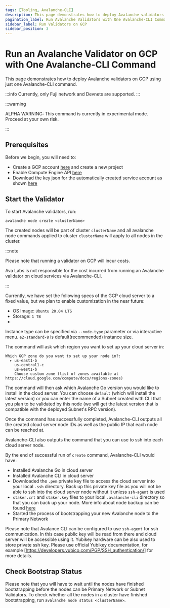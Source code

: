 ```yaml
---
tags: [Tooling, Avalanche-CLI]
description: This page demonstrates how to deploy Avalanche validators using just one Avalanche-CLI command.
pagination_label: Run Avalanche Validators with One Avalanche-CLI Command
sidebar_label: Run Validators on GCP
sidebar_position: 3
---
```


# Run an Avalanche Validator on GCP with One Avalanche-CLI Command 

This page demonstrates how to deploy Avalanche validators on GCP using just one Avalanche-CLI 
command.

:::info
Currently, only Fuji network and Devnets are supported.
:::

:::warning

ALPHA WARNING: This command is currently in experimental mode. Proceed at your own risk.

:::

## Prerequisites

Before we begin, you will need to:

- Create a GCP account [here](https://console.cloud.google.com/freetrial) and create a new project
- Enable Compute Engine API [here](https://console.cloud.google.com/apis/api/compute.googleapis.com)
- Download the key json for the automatically created service account as shown [here](https://cloud.google.com/iam/docs/keys-create-delete#creating)

## Start the Validator

To start Avalanche validators, run:

```shell
avalanche node create <clusterName>
```

The created nodes will be part of cluster `clusterName` and all avalanche node commands applied to
cluster `clusterName` will apply to all nodes in the cluster.

:::note

Please note that running a validator on GCP will incur costs.

Ava Labs is not responsible for the cost incurred from running an Avalanche validator on cloud 
services via Avalanche-CLI.

:::

Currently, we have set the following specs of the GCP cloud server to a fixed value, but we plan to 
enable customization in the near future:

- OS Image: `Ubuntu 20.04 LTS`
- Storage: `1 TB`
- 
Instance type can be specified via `--node-type` parameter or via interactive menu. `e2-standard-8` is default(recommended) instance size.

The command will ask which region you want to set up your cloud server in: 

```text
Which GCP zone do you want to set up your node in?: 
  ▸ us-east1-b
    us-central1-c
    us-west1-b
    Choose custom zone (list of zones available at https://cloud.google.com/compute/docs/regions-zones)
```

The command will then ask which Avalanche Go version you would like to install in the cloud server. 
You can choose `default` (which will install the latest version) or you can enter the name of a 
Subnet created with CLI that you plan to be validated by this node (we will get the latest version 
that is compatible with the deployed Subnet's RPC version).

Once the command has successfully completed, Avalanche-CLI outputs all the created cloud server 
node IDs as well as the public IP that each node can be reached at.

Avalanche-CLI also outputs the command that you can use to ssh into each cloud server node.

By the end of successful run of `create` command, Avalanche-CLI would have:

- Installed Avalanche Go in cloud server
- Installed Avalanche CLI in cloud server
- Downloaded the `.pem` private key file to access the cloud server into your local `.ssh` directory.
  Back up this private key file as you will not be able to ssh into the cloud server node without it unless `ssh-agent` is used
- `staker.crt` and `staker.key` files to your local `.avalanche-cli` directory so that
  you can back up your node. More info about node backup can be found [here](/nodes/maintain/node-backup-and-restore.md)
- Started the process of bootstrapping your new Avalanche node to the Primary Network

Please note that Avalance CLI can be configured to use `ssh-agent` for ssh communication. In this case public key will 
be read from there and cloud server will be accessible using it. Yubikey hardware can be also used to store private ssh 
key. Please use official Yubikey documentation, for example [https://developers.yubico.com/PGP/SSH_authentication/] for more details.

## Check Bootstrap Status

Please note that you will have to wait until the nodes have finished bootstrapping before the 
nodes can be Primary Network or Subnet Validators. To check whether all the nodes in a cluster
have finished bootstrapping, run `avalanche node status <clusterName>`.

